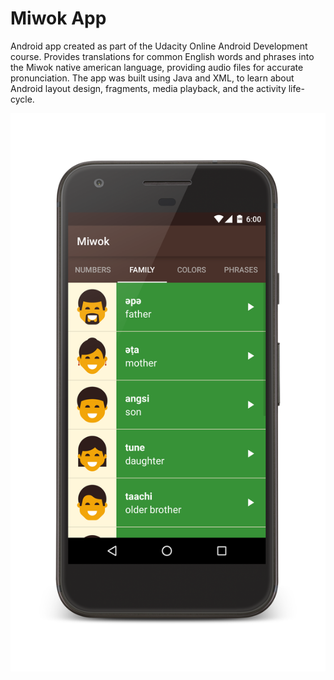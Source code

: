 Miwok App
===================================

Android app created as part of the Udacity Online Android Development course.  Provides translations for common English words and phrases into the Miwok native american language, providing audio files for accurate pronunciation.  The app was built using Java and XML, to learn about Android layout design, fragments, media playback, and the activity life-cycle.


![alt tag](https://raw.githubusercontent.com/erictraaaan/Miwok/master/Family_framed.png)
